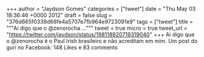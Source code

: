 
+++
author = "Jaydson Gomes"
categories = ["tweet"]
date = "Thu May 03 18:36:46 +0000 2012"
draft = false
slug = "376d665f0339d68fe4a5707e7fb964e9723091e9"
tags = ["tweet"]
title = """Ai digo que o @zenorocha ..."""
tweet = true
micro = true
tweet_url = "https://twitter.com/jaydson/status/198118920719319040"
+++
Ai digo que o @zenorocha é o Paul Irish brasileiro e não acreditam em mim. Um post do guri no Facebook: 148 Likes e 83 comments
